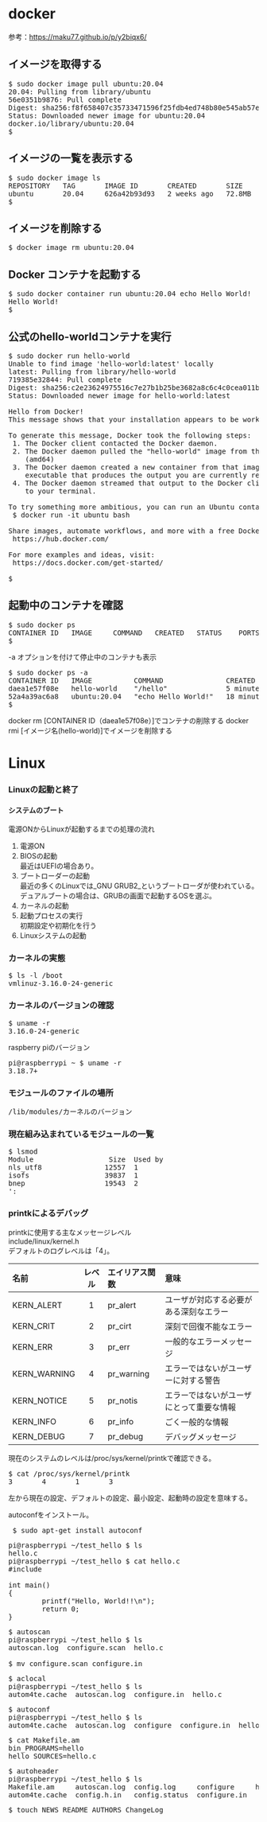 # docker
参考：https://maku77.github.io/p/y2biqx6/
## イメージを取得する
<pre>
$ sudo docker image pull ubuntu:20.04
20.04: Pulling from library/ubuntu
56e0351b9876: Pull complete
Digest: sha256:f8f658407c35733471596f25fdb4ed748b80e545ab57e84efbdb1dbbb01bd70e
Status: Downloaded newer image for ubuntu:20.04
docker.io/library/ubuntu:20.04
$
</pre>
## イメージの一覧を表示する
<pre>
$ sudo docker image ls
REPOSITORY   TAG       IMAGE ID       CREATED       SIZE
ubuntu       20.04     626a42b93d93   2 weeks ago   72.8MB
$
</pre>
## イメージを削除する
<pre>
$ docker image rm ubuntu:20.04
</pre>
## Docker コンテナを起動する
<pre>
$ sudo docker container run ubuntu:20.04 echo Hello World!
Hello World!
$
</pre>
## 公式のhello-worldコンテナを実行
<pre>
$ sudo docker run hello-world
Unable to find image 'hello-world:latest' locally
latest: Pulling from library/hello-world
719385e32844: Pull complete
Digest: sha256:c2e23624975516c7e27b1b25be3682a8c6c4c0cea011b791ce98aa423b5040a0
Status: Downloaded newer image for hello-world:latest

Hello from Docker!
This message shows that your installation appears to be working correctly.

To generate this message, Docker took the following steps:
 1. The Docker client contacted the Docker daemon.
 2. The Docker daemon pulled the "hello-world" image from the Docker Hub.
    (amd64)
 3. The Docker daemon created a new container from that image which runs the
    executable that produces the output you are currently reading.
 4. The Docker daemon streamed that output to the Docker client, which sent it
    to your terminal.

To try something more ambitious, you can run an Ubuntu container with:
 $ docker run -it ubuntu bash

Share images, automate workflows, and more with a free Docker ID:
 https://hub.docker.com/

For more examples and ideas, visit:
 https://docs.docker.com/get-started/

$
</pre>
## 起動中のコンテナを確認
<pre>
$ sudo docker ps
CONTAINER ID   IMAGE     COMMAND   CREATED   STATUS    PORTS     NAMES
$
</pre>
-a オプションを付けて停止中のコンテナも表示
<pre>
$ sudo docker ps -a
CONTAINER ID   IMAGE          COMMAND               CREATED          STATUS                      PORTS     NAMES
daea1e57f08e   hello-world    "/hello"              5 minutes ago    Exited (0) 5 minutes ago              flamboyant_wozniak
52a4a39ac6a8   ubuntu:20.04   "echo Hello World!"   18 minutes ago   Exited (0) 18 minutes ago             sweet_jennings
$
</pre>
docker rm [CONTAINER ID（daea1e57f08e）]でコンテナの削除する
docker rmi [イメージ名(hello-world)]でイメージを削除する
# Linux

### Linuxの起動と終了

#### システムのブート
電源ONからLinuxが起動するまでの処理の流れ  

1. 電源ON  
1. BIOSの起動  
最近はUEFIの場合あり。
1. ブートローダーの起動  
最近の多くのLinuxでは_GNU GRUB2_というブートローダが使われている。  
デュアルブートの場合は、GRUBの画面で起動するOSを選ぶ。
1. カーネルの起動  
1. 起動プロセスの実行  
初期設定や初期化を行う
1. Linuxシステムの起動  

### カーネルの実態
<pre>
$ ls -l /boot  
vmlinuz-3.16.0-24-generic
</pre>
### カーネルのバージョンの確認
<pre>
$ uname -r
3.16.0-24-generic
</pre>

raspberry piのバージョン
<pre>
pi@raspberrypi ~ $ uname -r
3.18.7+
</pre>
### モジュールのファイルの場所
<pre>
/lib/modules/カーネルのバージョン  
</pre>

### 現在組み込まれているモジュールの一覧
<pre>
$ lsmod
Module                  Size  Used by
nls_utf8               12557  1 
isofs                  39837  1 
bnep                   19543  2 
':
</pre>

### printkによるデバッグ
printkに使用する主なメッセージレベル  
include/linux/kernel.h  
デフォルトのログレベルは「4」。

|名前|レベル|エイリアス関数|意味|
|:---|:---:|:---|:---|
|KERN_ALERT|1|pr_alert|ユーザが対応する必要がある深刻なエラー|
|KERN_CRIT|2|pr_cirt|深刻で回復不能なエラー|
|KERN_ERR|3|pr_err|一般的なエラーメッセージ|
|KERN_WARNING|4|pr_warning|エラーではないがユーザーに対する警告|
|KERN_NOTICE|5|pr_notis|エラーではないがユーザにとって重要な情報|
|KERN_INFO|6|pr_info|ごく一般的な情報|
|KERN_DEBUG|7|pr_debug|デバッグメッセージ|

現在のシステムのレベルは/proc/sys/kernel/printkで確認できる。
<pre>
$ cat /proc/sys/kernel/printk
3       4       1       3
</pre>
左から現在の設定、デフォルトの設定、最小設定、起動時の設定を意味する。

autoconfをインストール。
<pre>
 $ sudo apt-get install autoconf
</pre>
 
<pre>
pi@raspberrypi ~/test_hello $ ls
hello.c
pi@raspberrypi ~/test_hello $ cat hello.c
#include <stdio.h>

int main()
{
        printf("Hello, World!!\n");
        return 0;
}
</pre>

<pre>
$ autoscan
pi@raspberrypi ~/test_hello $ ls
autoscan.log  configure.scan  hello.c

$ mv configure.scan configure.in
</pre>

<pre>
$ aclocal
pi@raspberrypi ~/test_hello $ ls
autom4te.cache  autoscan.log  configure.in  hello.c
</pre>

<pre>
$ autoconf
pi@raspberrypi ~/test_hello $ ls
autom4te.cache  autoscan.log  configure  configure.in  hello.c
</pre>

<pre>
$ cat Makefile.am
bin_PROGRAMS=hello
hello_SOURCES=hello.c
</pre>

<pre>
$ autoheader
pi@raspberrypi ~/test_hello $ ls
Makefile.am     autoscan.log  config.log     configure     hello.c
autom4te.cache  config.h.in   config.status  configure.in
</pre>

<pre>
$ touch NEWS README AUTHORS ChangeLog
</pre>
